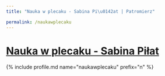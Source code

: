 ```yaml
---
title: "Nauka w plecaku - Sabina Pi\u0142at | Patromierz"

permalink: /naukawplecaku
---
```


# [Nauka w plecaku - Sabina Piłat](https://patronite.pl/naukawplecaku)

{% include profile.md name="naukawplecaku" prefix="n" %}
